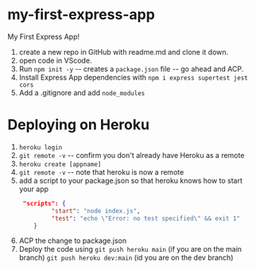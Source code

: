# my-first-express-app
My First Express App!

1. create a new repo in GitHub with readme.md and clone it down.
2. open code in VScode.
3. Run `npm init -y` -- creates a `package.json` file -- go ahead and ACP.
4. Install Express App dependencies with `npm i express supertest jest cors`
5. Add a .gitignore and add `node_modules`

# Deploying on Heroku

1. `heroku login`
1. `git remote -v` -- confirm you don't already have Heroku as a remote
1. `heroku create [appname]`
1. `git remote -v` -- note that heroku is now a remote
1. add a script to your package.json so that heroku knows how to start your app
    ```json
     "scripts": {
             "start": "node index.js",
             "test": "echo \"Error: no test specified\" && exit 1"
        }
    ```
1. ACP the change to package.json
1. Deploy the code using
   `git push heroku main` (if you are on the main branch)
   `git push heroku dev:main` (id you are on the dev branch)
